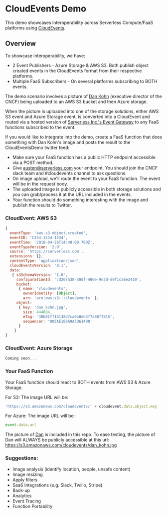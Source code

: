 # CloudEvents Demo

This demo showcases interoperability across Serverless Compute/FaaS platforms using [CloudEvents](https://www.github.com/cloudevents/spec).

## Overview

To showcase interoperability, we have:

* 2 Event Publishers - Azure Storage & AWS S3.  Both publish object created events in the CloudEvents format from their respective platforms.
* Multiple FaaS Subscribers - On several platforms subscribing to BOTH events.

The demo scenario involves a picture of [Dan Kohn](./dan_kohn.jpg) (executive director of the CNCF) being uploaded to an AWS S3 bucket and then Azure storage.  

When the picture is uploaded into one of the storage solutions, either AWS S3 event and Azure Storage event, is converted into a CloudEvent and routed via a hosted version of [Serverless Inc.'s Event Gateway](https://github.com/serverless/event-gateway) to any FaaS functions subscribed to the event.

If you would like to integrate into the demo, create a FaaS function that does something with Dan Kohn's image and posts the result to the CloudEventsDemo twitter feed:

* Make sure your FaaS function has a public HTTP endpoint accessible via a POST method.
* Give austen@serverless.com your endpoint.  You should join the CNCF slack team and #cloudevents channel to ask questions.
* On image upload, we'll route the event to your FaaS function.  The event will be in the request body.
* The uploaded image is publicly accessible in both storage solutions and you can grab/process it at the URL included in the events.
* Your function should do something interesting with the image and publish the results to Twitter.

### CloudEvent: AWS S3

```javascript
{
  eventType: 'aws.s3.object.created',
  eventID: 'C234-1234-1234',
  eventTime: '2018-04-26T14:48:09.769Z',
  eventTypeVersion: '2.0',
  source: 'https://serverless.com',
  extensions: {},
  contentType: 'application/json',
  cloudEventsVersion: '0.1',
  data:
   { s3SchemaVersion: '1.0',
     configurationId: 'cd267a38-30df-400e-9e3d-d0f1ca6e2410',
     bucket:
      { name: 'cloudevents',
        ownerIdentity: [Object],
        arn: 'arn:aws:s3:::cloudevents' },
     object:
      { key: 'dan_kohn.jpg',
        size: 444684,
        eTag: '38b01ff16138d7ca0a0eb3f7a88ff815',
        sequencer: '005AE1E6A9A3D61490'
      }
    }
}
```

### CloudEvent: Azure Storage

```javascript
Coming soon...
```

### Your FaaS Function

Your FaaS function should react to BOTH events from AWS S3 & Azure Storage.

For S3: The image URL will be:

```javascript
'https://s3.amazonaws.com/cloudevents/' + cloudevent.data.object.key
```

For Azure: The image URL will be:

```javascript
event.data.url
```

The picture of [Dan](./dan_kohn.jpg) is included in this repo.  To ease testing, the picture of Dan will ALWAYS be publicly accessible at this url: https://s3.amazonaws.com/cloudevents/dan_kohn.jpg


### Suggestions:

* Image analysis (identify location, people, unsafe content)
* Image resizing
* Apply filters
* SaaS Integrations (e.g. Slack, Twilio, Stripe).
* Back-up
* Analytics
* Event Tracing
* Function Portability
